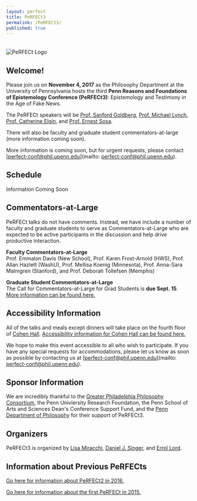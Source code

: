 ```yaml
---
layout: perfect
title: PeRFECt3
permalink: /PeRFECt3/
published: true
---
```

<img src="http://www.danieljsinger.com/images/PeRFECt3.png" alt="PeRFECt Logo" style="margin:20px 0px 0px">

## Welcome!

Please join us on **November 4, 2017** as the Philosophy Department at the University of Pennsylvania hosts the third **Penn Reasons and Foundations of Epistemology Conference (PeRFECt3)**: Epistemology and Testimony in the Age of Fake News.

The PeRFECt speakers will be [Prof. Sanford Goldberg](http://www.philosophy.northwestern.edu/people/continuing-faculty/goldberg-sanford.html), [Prof. Michael Lynch](http://michael-lynch.philosophy.uconn.edu/), [Prof. Catherine Elgin](http://elgin.harvard.edu/), and [Prof. Ernest Sosa](http://www.ernestsosa.com/). 

There will also be faculty and graduate student commentators-at-large (more information coming soon).

More information is coming soon, but for urgent requests, please contact [perfect-conf@phil.upenn.edu](mailto: perfect-conf@phil.upenn.edu).

## Schedule
Information Coming Soon


## Commentators-at-Large
PeRFECt talks do not have comments.  Instead, we have include a number of faculty and graduate students to serve as Commentators-at-Large who are expected to be active participants in the discussion and help drive productive interaction.

**Faculty Commentators-at-Large**  
Prof. Emmalon Davis (New School), Prof. Karen Frost-Arnold (HWS), Prof. Allan Hazlett (WashU), Prof. Mellisa Koenig (Minnesota), Prof. Anna-Sara Malmgren (Stanford), and Prof. Deborah Tollefsen (Memphis)

**Graduate Student Commentators-at-Large**  
The Call for Commentators-at-Large for Grad Students is **due Sept. 15**.  [More information can be found here.](https://philevents.org/event/show/35006)

## Accessibility Information
All of the talks and meals except dinners will take place on the fourth floor of [Cohen Hall](http://www.facilities.upenn.edu/maps/locations/cohen-hall-claudia).  [Accessibility information for Cohen Hall can be found here.](http://www.facilities.upenn.edu/sites/default/files/pennaccess/PA0310-CohenHall.pdf)

We hope to make this event accessible to all who wish to participate.  If you have any special requests for accommodations, please let us know as soon as possible by contacting us at [perfect-conf@phil.upenn.edu](mailto: perfect-conf@phil.upenn.edu).

## Sponsor Information
We are incredibly thankful to the [Greater Philadelphia Philosophy Consortium](http://www.thegppc.org/), the Penn Univiersity Research Foundation, the Penn School of Arts and Sciences Dean's Conference Support Fund, and the [Penn Department of Philosophy](https://philosophy.sas.upenn.edu/) for their support of PeRFECt3.

## Organizers
PeRFECt3 is organized by [Lisa Miracchi](http://miracchi.wix.com/lisamiracchi), [Daniel J. Singer](http://www.danieljsinger.com/), and [Errol Lord](http://www.errol-lord.com/).

## Information about Previous PeRFECts
[Go here for information about PeRFECt2 in 2016.](http://www.danieljsinger.com/PeRFECt2/)

[Go here for information about the first PeRFECt in 2015.](http://www.phil.upenn.edu/~singerd/PeRFECt15.html)
